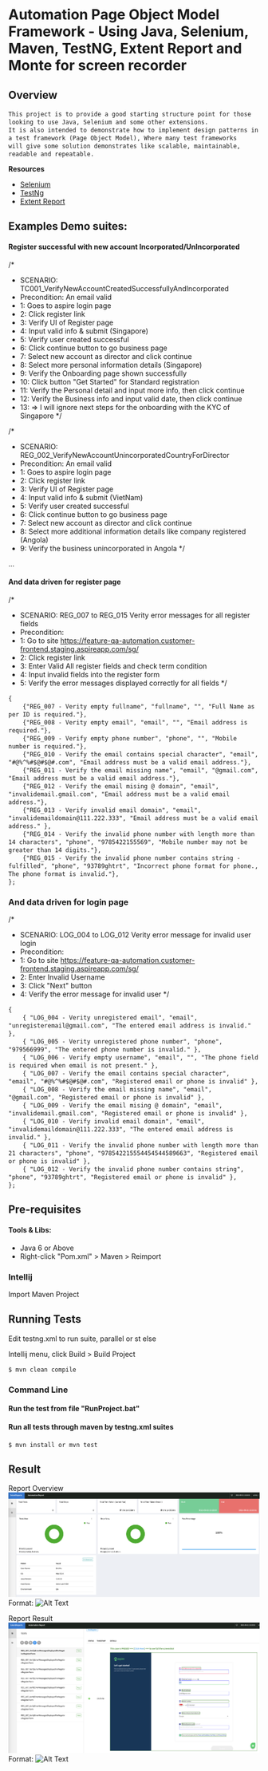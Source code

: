 # Automation Page Object Model Framework - Using Java, Selenium, Maven, TestNG, Extent Report and Monte for screen recorder
## Overview 

```
This project is to provide a good starting structure point for those looking to use Java, Selenium and some other extensions. 
It is also intended to demonstrate how to implement design patterns in a test framework (Page Object Model), Where many test frameworks 
will give some solution demonstrates like scalable, maintainable, readable and repeatable.
```

**Resources**
- [Selenium](http://www.seleniumhq.org/)
- [TestNg](https://testng.org) 
- [Extent Report](https://extentreports.com/) 

## Examples Demo suites:
#### Register successful with new account Incorporated/UnIncorporated
/*
* SCENARIO: TC001_VerifyNewAccountCreatedSuccessfullyAndIncorporated
* Precondition: An email valid
* 1: Goes to aspire login page
* 2: Click register link
* 3: Verify UI of Register page
* 4: Input valid info & submit (Singapore)
* 5: Verify user created successful
* 6: Click continue button to go business page
* 7: Select new account as director and click continue
* 8: Select more personal information details (Singapore)
* 9: Verify the Onboarding page shown successfully
* 10: Click button "Get Started" for Standard registration
* 11: Verify the Personal detail and input more info, then click continue
* 12: Verify the Business info and input valid date, then click continue
* 13: => I will ignore next steps for the onboarding with the KYC of Singapore
*/

/*
* SCENARIO: REG_002_VerifyNewAccountUnincorporatedCountryForDirector
* Precondition: An email valid
* 1: Goes to aspire login page
* 2: Click register link
* 3: Verify UI of Register page
* 4: Input valid info & submit (VietNam)
* 5: Verify user created successful
* 6: Click continue button to go business page
* 7: Select new account as director and click continue
* 8: Select more additional information details like company registered (Angola)
* 9: Verify the business unincorporated in Angola
*/

...

#### And data driven for register page

/*
* SCENARIO: REG_007 to REG_015 Verity error messages for all register fields
* Precondition:
* 1: Go to site https://feature-qa-automation.customer-frontend.staging.aspireapp.com/sg/
* 2: Click register link
* 3: Enter Valid All register fields and check term condition
* 4: Input invalid fields into the register form
* 5: Verify the error messages displayed correctly for all fields
*/
```
{
    {"REG_007 - Verity empty fullname", "fullname", "", "Full Name as per ID is required."},
    {"REG_008 - Verity empty email", "email", "", "Email address is required."},
    {"REG_009 - Verify empty phone number", "phone", "", "Mobile number is required."},
    {"REG_010 - Verify the email contains special character", "email", "#@%^%#$@#$@#.com", "Email address must be a valid email address."},
    {"REG_011 - Verify the email missing name", "email", "@gmail.com", "Email address must be a valid email address."},
    {"REG_012 - Verify the email mising @ domain", "email", "invalidemail.gmail.com", "Email address must be a valid email address."},
    {"REG_013 - Verify invalid email domain", "email", "invalidemaildomain@111.222.333", "Email address must be a valid email address." },
    {"REG_014 - Verify the invalid phone number with length more than 14 characters", "phone", "9785422155569", "Mobile number may not be greater than 14 digits."},
    {"REG_015 - Verify the invalid phone number contains string - fulfilled", "phone", "93789ghtrt", "Incorrect phone format for phone., The phone format is invalid."},
};
```

### And data driven for login page
/*
* SCENARIO: LOG_004 to LOG_012 Verity error message for invalid user login
* Precondition:
* 1: Go to site https://feature-qa-automation.customer-frontend.staging.aspireapp.com/sg/
* 2: Enter Invalid Username
* 3: Click "Next" button
* 4: Verify the error message for invalid user
*/
```
{
    { "LOG_004 - Verity unregistered email", "email", "unregisteremail@gmail.com", "The entered email address is invalid." },
    { "LOG_005 - Verity unregistered phone number", "phone", "979566999", "The entered phone number is invalid." },
    { "LOG_006 - Verify empty username", "email", "", "The phone field is required when email is not present." },
    { "LOG_007 - Verify the email contains special character", "email", "#@%^%#$@#$@#.com", "Registered email or phone is invalid" },
    { "LOG_008 - Verify the email missing name", "email", "@gmail.com", "Registered email or phone is invalid" },
    { "LOG_009 - Verify the email mising @ domain", "email", "invalidemail.gmail.com", "Registered email or phone is invalid" },
    { "LOG_010 - Verify invalid email domain", "email", "invalidemaildomain@111.222.333", "The entered email address is invalid." },
    { "LOG_011 - Verify the invalid phone number with length more than 21 characters", "phone", "978542215554454544589663", "Registered email or phone is invalid" },
    { "LOG_012 - Verify the invalid phone number contains string", "phone", "93789ghtrt", "Registered email or phone is invalid" },
};
```

## Pre-requisites


#### Tools & Libs:

* Java 6 or Above
* Right-click "Pom.xml" > Maven > Reimport

### Intellij

Import Maven Project

## Running Tests

Edit testng.xml to run suite, parallel or st else

Intellij menu, click Build > Build Project
```
$ mvn clean compile
```

### Command Line

#### Run the test from file "RunProject.bat"

#### Run all tests through maven by testng.xml suites
```
$ mvn install or mvn test
```

## Result

Report Overview
![GitHub Logo](/test-reports/Overview.PNG)
Format: ![Alt Text](url)


Report Result
![GitHub Logo](/test-reports/Result.PNG)
Format: ![Alt Text](url)
